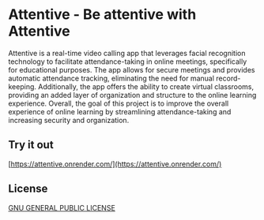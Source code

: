 # Attentive - Be attentive with Attentive

Attentive is a real-time video calling app that leverages facial recognition technology to facilitate attendance-taking in online meetings, specifically for educational purposes. The app allows for secure meetings and provides automatic attendance tracking, eliminating the need for manual record-keeping. Additionally, the app offers the ability to create virtual classrooms, providing an added layer of organization and structure to the online learning experience. Overall, the goal of this project is to improve the overall experience of online learning by streamlining attendance-taking and increasing security and organization.

## Try it out
[https://attentive.onrender.com/](https://attentive.onrender.com/)

## License

[GNU GENERAL PUBLIC LICENSE](https://github.com/ShivanshShalabh/attentive-public/blob/17453eda72bc1b5e10e864d5335b51083a41c61e/LICENSE)

